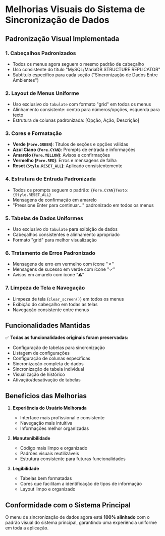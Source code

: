 # Melhorias Visuais do Sistema de Sincronização de Dados

## Padronização Visual Implementada

### 1. **Cabeçalhos Padronizados**
- Todos os menus agora seguem o mesmo padrão de cabeçalho
- Uso consistente do título "MySQL/MariaDB STRUCTURE REPLICATOR"
- Subtítulo específico para cada seção ("Sincronização de Dados Entre Ambientes")

### 2. **Layout de Menus Uniforme**
- Uso exclusivo do `tabulate` com formato "grid" em todos os menus
- Alinhamento consistente: centro para números/opções, esquerda para texto
- Estrutura de colunas padronizada: [Opção, Ação, Descrição]

### 3. **Cores e Formatação**
- **Verde (`Fore.GREEN`)**: Títulos de seções e opções válidas
- **Azul Ciano (`Fore.CYAN`)**: Prompts de entrada e informações
- **Amarelo (`Fore.YELLOW`)**: Avisos e confirmações
- **Vermelho (`Fore.RED`)**: Erros e mensagens de falha
- **Reset (`Style.RESET_ALL`)**: Aplicado consistentemente

### 4. **Estrutura de Entrada Padronizada**
- Todos os prompts seguem o padrão: `{Fore.CYAN}Texto: {Style.RESET_ALL}`
- Mensagens de confirmação em amarelo
- "Pressione Enter para continuar..." padronizado em todos os menus

### 5. **Tabelas de Dados Uniformes**
- Uso exclusivo do `tabulate` para exibição de dados
- Cabeçalhos consistentes e alinhamento apropriado
- Formato "grid" para melhor visualização

### 6. **Tratamento de Erros Padronizado**
- Mensagens de erro em vermelho com ícone "✗"
- Mensagens de sucesso em verde com ícone "✓"
- Avisos em amarelo com ícone "⚠"

### 7. **Limpeza de Tela e Navegação**
- Limpeza de tela (`clear_screen()`) em todos os menus
- Exibição do cabeçalho em todas as telas
- Navegação consistente entre menus

## Funcionalidades Mantidas

✅ **Todas as funcionalidades originais foram preservadas:**
- Configuração de tabelas para sincronização
- Listagem de configurações
- Configuração de colunas específicas
- Sincronização completa de dados
- Sincronização de tabela individual
- Visualização de histórico
- Ativação/desativação de tabelas

## Benefícios das Melhorias

1. **Experiência do Usuário Melhorada**
   - Interface mais profissional e consistente
   - Navegação mais intuitiva
   - Informações melhor organizadas

2. **Manutenibilidade**
   - Código mais limpo e organizado
   - Padrões visuais reutilizáveis
   - Estrutura consistente para futuras funcionalidades

3. **Legibilidade**
   - Tabelas bem formatadas
   - Cores que facilitam a identificação de tipos de informação
   - Layout limpo e organizado

## Conformidade com o Sistema Principal

O menu de sincronização de dados agora está **100% alinhado** com o padrão visual do sistema principal, garantindo uma experiência uniforme em toda a aplicação.

